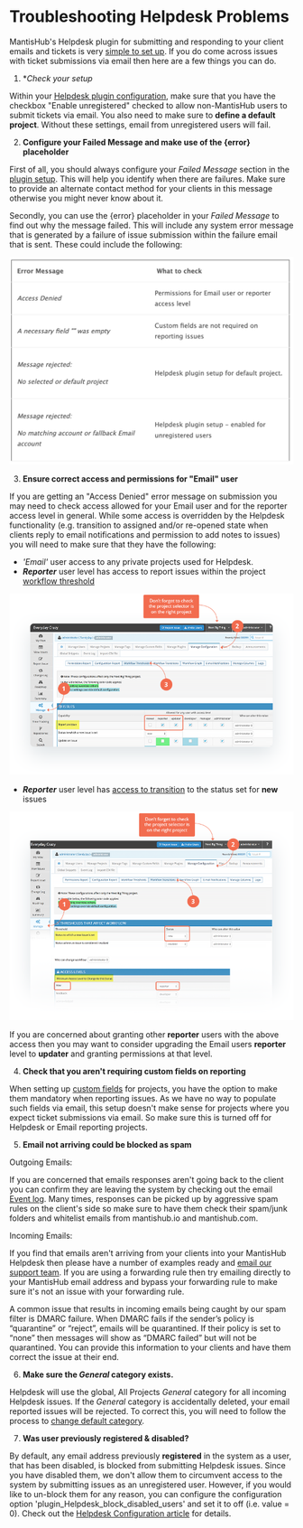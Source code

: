 # Troubleshooting Helpdesk Problems

MantisHub's Helpdesk plugin for submitting and responding to your client emails and tickets is very [simple to set up](/mantishub_helpdesk/config_plugin). If you do come across issues with ticket submissions via email then here are a few things you can do.

1. **Check your setup* 

Within your [Helpdesk plugin configuration](/mantishub_helpdesk/config_plugin), make sure that you have the checkbox  "Enable unregistered" checked to allow non-MantisHub users to submit tickets via email. You also need to make sure to **define a default project**. Without these settings, email from unregistered users will fail.

 

2. **Configure your Failed Message and make use of the {error} placeholder**

First of all, you should always configure your *Failed Message* section in the [plugin setup](/mantishub_helpdesk/config_plugin). This will help you identify when there are failures. Make sure to provide an alternate contact method for your clients in this message otherwise you might never know about it.  

Secondly, you can use the {error} placeholder in your *Failed Message* to find out why the message failed. This will include any system error message that is generated by a failure of issue submission within the failure email that is sent. These could include the following: 

![](./images/troubleshoot_helpdesk_1.png)

3. **Ensure correct access and permissions for "Email" user**

If you are getting an "Access Denied" error message on submission you may need to check access allowed for your Email user and for the reporter access level in general. While some access is overridden by the Helpdesk functionality (e.g. transition to assigned and/or re-opened state when clients reply to email notifications and permission to add notes to issues) you will need to make sure that they have the following:

- *'Email'* user access to any private projects used for Helpdesk.
- ***Reporter*** user level has access to report issues within the project [workflow threshold](/customizations/wf_thres)

![](./images/troubleshoot_helpdesk_2.png)

- ***Reporter*** user level has [access to transition](/customizations/wf_trans) to the status set for **new** issues 

![](./images/troubleshoot_helpdesk_3.png) 

If you are concerned about granting other **reporter** users with the above access then you may want to consider upgrading the Email users **reporter** level to **updater** and granting permissions at that level. 

4. **Check that you aren't requiring custom fields on reporting**

When setting up [custom fields](/customizations/custom_fields) for projects, you have the option to make them mandatory when reporting issues. As we have no way to populate such fields via email, this setup doesn't make sense for projects where you expect ticket submissions via email. So make sure this is turned off for Helpdesk or Email reporting projects. 

5. **Email not arriving could be blocked as spam**

Outgoing Emails:

If you are concerned that emails responses aren't going back to the client you can confirm they are leaving the system by checking out the email [Event log](/system_management/event_log_email_notifs). Many times, responses can be picked up by aggressive spam rules on the client's side so make sure to have them check their spam/junk folders and whitelist emails from mantishub.io and mantishub.com. 

Incoming Emails:

If you find that emails aren't arriving from your clients into your MantisHub Helpdesk then please have a number of examples ready and [email our support team](/user_management/contact_support). If you are using a forwarding rule then try emailing directly to your MantisHub email address and bypass your forwarding rule to make sure it's not an issue with your forwarding rule. 

A common issue that results in incoming emails being caught by our spam filter is DMARC failure. When DMARC fails if the sender’s policy is “quarantine” or “reject”, emails will be quarantined. If their policy is set to “none” then messages will show as “DMARC failed” but will not be quarantined. You can provide this information to your clients and have them correct the issue at their end. 

6. **Make sure the *General* category exists.**

Helpdesk will use the global, All Projects *General* category for all incoming Helpdesk issues. If the *General* category is accidentally deleted, your email reported issues will be rejected. To correct this, you will need to follow the process to [change default category](/project_management/change_default_catgs).

7. **Was user previously registered & disabled?**

By default, any email address previously **registered** in the system as a user, that has been disabled, is blocked from submitting Helpdesk issues. Since you have disabled them, we don't allow them to circumvent access to the system by submitting issues as an unregistered user. However, if you would like to un-block them for any reason, you can configure the configuration option 'plugin_Helpdesk_block_disabled_users' and set it to off (i.e. value = 0). Check out the [Helpdesk Configuration article](/mantishub_helpdesk/config_plugin) for details.